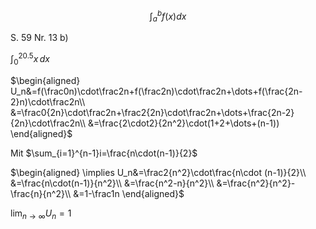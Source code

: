 $$\int_a^bf(x)dx$$

S. 59 Nr. 13 b)

$\int_0^20.5x\,dx$

$\begin{aligned}
U_n&=f(\frac0n)\cdot\frac2n+f(\frac2n)\cdot\frac2n+\dots+f(\frac{2n-2}n)\cdot\frac2n\\
&=\frac0{2n}\cdot\frac2n+\frac2{2n}\cdot\frac2n+\dots+\frac{2n-2}{2n}\cdot\frac2n\\
&=\frac{2\cdot2}{2n^2}\cdot(1+2+\dots+(n-1))
\end{aligned}$

Mit $\sum_{i=1}^{n-1}i=\frac{n\cdot(n-1)}{2}$

$\begin{aligned}
\implies U_n&=\frac2{n^2}\cdot\frac{n\cdot (n-1)}{2}\\
&=\frac{n\cdot(n-1)}{n^2}\\
&=\frac{n^2-n}{n^2}\\
&=\frac{n^2}{n^2}-\frac{n}{n^2}\\
&=1-\frac1n
\end{aligned}$

$\lim_{n\to\infty}U_n=1$